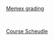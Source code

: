 [Memex grading](https://shawngraham.github.io/hist1900/2.Assessment/Personal%20Memex/#build-your-memex)

<br>

[Course Scheudle](https://shawngraham.github.io/hist1900/1.Course_Info/2.Schedule/#part-one)
